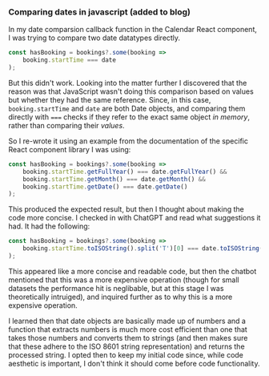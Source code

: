 ### Comparing dates in javascript (added to blog)
In my date comparsion callback function in the Calendar React component, I was trying to compare two date datatypes directly.

```js
const hasBooking = bookings?.some(booking => 
    booking.startTime === date
);
```

But this didn't work. Looking into the matter further I discovered that the reason was that JavaScript wasn't doing this comparison based on values but whether they had the same reference. Since, in this case, `booking.startTime` and `date` are both Date objects, and comparing them directly with `===` checks if they refer to the exact same object _in memory_, rather than comparing their _values_.

So I re-wrote it using an example from the documentation of the specific React component library I was using:

```js
const hasBooking = bookings?.some(booking => 
    booking.startTime.getFullYear() === date.getFullYear() &&
    booking.startTime.getMonth() === date.getMonth() &&
    booking.startTime.getDate() === date.getDate()
);
```

This produced the expected result, but then I thought about making the code more concise. I checked in with ChatGPT and read what suggestions it had. It had the following:

```js
const hasBooking = bookings?.some(booking =>
    booking.startTime.toISOString().split('T')[0] === date.toISOString().split('T')[0]
);
```

This appeared like a more concise and readable code, but then the chatbot mentioned that this was a more expensive operation (though for small datasets the performance hit is neglibable, but at this stage I was theoretically intruiged), and inquired further as to why this is a more expensive operation.

I learned then that date objects are basically made up of numbers and a function that extracts numbers is much more cost efficient than one that takes those numbers and converts them to strings (and then makes sure that these adhere to the ISO 8601 string representation) and returns the processed string. I opted then to keep my initial code since, while code aesthetic is important, I don't think it should come before code functionality. 
